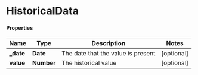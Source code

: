 # HistoricalData

#### Properties
Name | Type | Description | Notes
------------ | ------------- | ------------- | -------------
**_date** | **Date** | The date that the value is present | [optional] 
**value** | **Number** | The historical value | [optional] 



